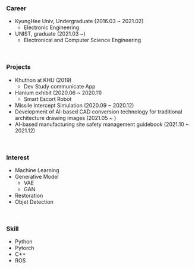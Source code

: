 ### Career

- KyungHee Univ, Undergraduate (2016.03 ~ 2021.02)
  - Electronic Engineering
- UNIST, graduate (2021.03 ~)
  - Electronical and Computer Science Engineering
<br>

### Projects

- Khuthon at KHU (2019)
  - Dev Study communicate App
- Hanium exhibit (2020.06 ~ 2020.11)
  - Smart Escort Robot
- Missile Intercept Simulation (2020.09 ~ 2020.12)
- Development of AI-based CAD conversion technology for traditional architecture drawing images (2021.05 ~ )
- AI-based manufacturing site safety management guidebook (2021.10 ~ 2021.12)
<br>

### Interest
- Machine Learning
- Generative Model
  - VAE
  - GAN
- Restoration
- Objet Detection 
<br>

### Skill
- Python
- Pytorch
- C++
- ROS
<br>
